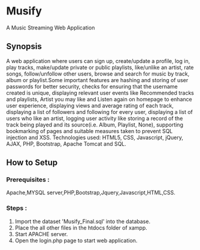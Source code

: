 # Musify
A Music Streaming Web Application
## Synopsis
A web application where users can sign up, create/update a profile, log in, play tracks, make/update private or public playlists, like/unlike an artist, rate songs, follow/unfollow other users, browse and search for music by track, album or playlist.Some important features are hashing and storing of user passwords for better security, checks for ensuring that the username created is unique, displaying relevant user events like Recommended tracks and playlists, Artist you may like and Listen again on homepage to enhance user experience, displaying views and average rating of each track, displaying a list of followers and following for every user, displaying a list of users who like an artist, logging user activity like storing a record of the track being played and its source(i.e. Album, Playlist, None), supporting bookmarking of pages and suitable measures taken to prevent SQL injection and XSS. 
Technologies used: HTML5, CSS, Javascript, jQuery, AJAX, PHP, Bootstrap, Apache Tomcat and SQL.
## How to Setup
### Prerequisites : 
Apache,MYSQL server,PHP,Bootstrap,Jquery,Javascript,HTML,CSS.
### Steps :
1. Import the dataset 'Musify_Final.sql' into the database.
2. Place the all other files in the htdocs folder of xampp.  
3. Start APACHE server.
3. Open the login.php page to start web application.
